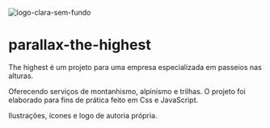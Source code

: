![logo-clara-sem-fundo](https://user-images.githubusercontent.com/86850419/167976786-dcbc49c5-9552-4f81-9fb7-9a6eda1e136f.svg)

# parallax-the-highest
The highest é um projeto para uma empresa especializada em passeios nas alturas. 

Oferecendo serviços de montanhismo, alpinismo e trilhas. O projeto foi elaborado para fins de prática feito em Css e JavaScript.

Ilustrações, ícones e logo de autoria própria.
